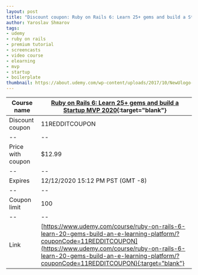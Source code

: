 ```yaml
---
layout: post
title: "Discount coupon: Ruby on Rails 6: Learn 25+ gems and build a Startup MVP 2020"
author: Yaroslav Shmarov
tags: 
- udemy
- ruby on rails
- premium tutorial
- screencasts
- video course
- elearning
- mvp
- startup
- boilerplate
thumbnail: https://about.udemy.com/wp-content/uploads/2017/10/NewUlogo-large-1.png
---
```


| Course name  | [Ruby on Rails 6: Learn 25+ gems and build a Startup MVP 2020](https://www.udemy.com/course/ruby-on-rails-6-learn-20-gems-build-an-e-learning-platform/?couponCode=11REDDITCOUPON){:target="blank"}  |
|--|--|
| Discount coupon  | 11REDDITCOUPON  |
|--|--|
| Price with coupon  | $12.99  |
|--|--|
| Expires  |  12/12/2020 15:12 PM PST (GMT -8)  |
|--|--|
| Coupon limit |  100  |
|--|--|
| Link  | [https://www.udemy.com/course/ruby-on-rails-6-learn-20-gems-build-an-e-learning-platform/?couponCode=11REDDITCOUPON](https://www.udemy.com/course/ruby-on-rails-6-learn-20-gems-build-an-e-learning-platform/?couponCode=11REDDITCOUPON){:target="blank"}  |
